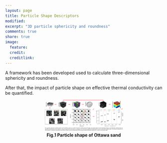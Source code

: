 ```yaml
---
layout: page
title: Particle Shape Descriptors
modified: 
excerpt: "3D particle sphericity and roundness"
comments: true
share: true
image:
  feature: 
  credit: 
  creditlink: 
---
```


A framework has been developed used to calculate three-dimensional sphericity and roundness.

After that, the impact of particle shape on effective thermal conductivity can be quantified.

<figure align="center"> 
<img src="/images/particle-shape-framework.png" width='60%'/><br>
<b>Fig.1 Particle shape of Ottawa sand</b>
</figure> 
